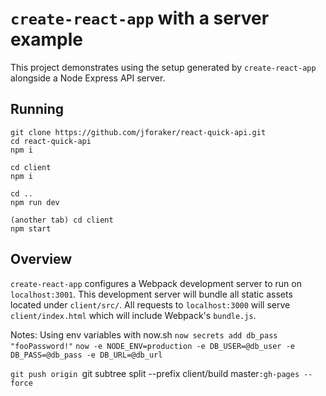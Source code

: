 # `create-react-app` with a server example


This project demonstrates using the setup generated by `create-react-app` alongside a Node Express API server.


## Running

```
git clone https://github.com/jforaker/react-quick-api.git
cd react-quick-api
npm i

cd client
npm i

cd ..
npm run dev

(another tab) cd client
npm start
```

## Overview

`create-react-app` configures a Webpack development server to run on `localhost:3001`. This development server will bundle all static assets located under `client/src/`. All requests to `localhost:3000` will serve `client/index.html` which will include Webpack's `bundle.js`.

Notes:
Using env variables with now.sh
`now secrets add db_pass "fooPassword!"`
`now -e NODE_ENV=production -e DB_USER=@db_user -e DB_PASS=@db_pass -e DB_URL=@db_url`

`git push origin `git subtree split --prefix client/build master`:gh-pages --force`